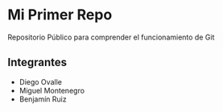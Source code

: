 # Mi Primer Repo
 Repositorio Público para comprender el funcionamiento de Git
## Integrantes
+ Diego Ovalle
+ Miguel Montenegro
+ Benjamín Ruiz